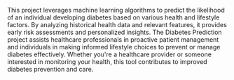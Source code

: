 This project leverages machine learning algorithms to predict the likelihood of an individual developing diabetes based on various health and lifestyle factors. By analyzing historical health data and relevant features, it provides early risk assessments and personalized insights. The Diabetes Prediction project assists healthcare professionals in proactive patient management and individuals in making informed lifestyle choices to prevent or manage diabetes effectively. Whether you're a healthcare provider or someone interested in monitoring your health, this tool contributes to improved diabetes prevention and care.
